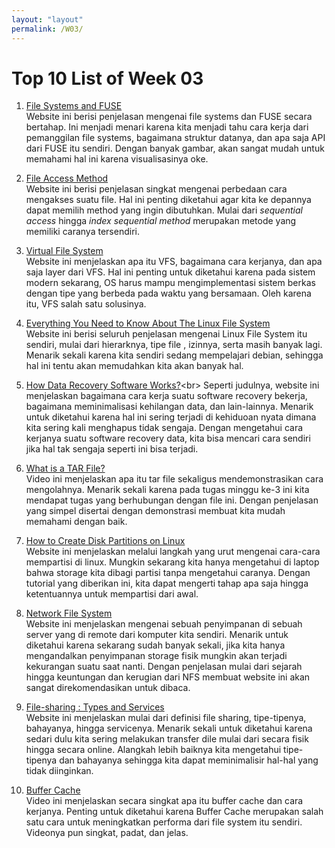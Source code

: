 ```yaml
---
layout: "layout"
permalink: /W03/
---
```


# Top 10 List of Week 03

1. [File Systems and FUSE](https://www.cs.cmu.edu/~fp/courses/15213-s07/lectures/15-filesys/index.html)<br>
Website ini berisi penjelasan mengenai file systems dan FUSE secara bertahap. Ini menjadi menari karena kita menjadi tahu cara kerja dari pemanggilan file systems, bagaimana struktur datanya, dan apa saja API dari FUSE itu sendiri. Dengan banyak gambar, akan sangat mudah untuk memahami hal ini karena visualisasinya oke.

2. [File Access Method](https://www.geeksforgeeks.org/file-access-methods-in-operating-system/)<br>
Website ini berisi penjelasan singkat mengenai perbedaan cara mengakses suatu file. Hal ini penting diketahui agar kita ke depannya dapat memilih method yang ingin dibutuhkan. Mulai dari *sequential access* hingga *index sequential method* merupakan metode yang memiliki caranya tersendiri.

3. [Virtual File System](http://openstorage.gunadarma.ac.id/linux/docs/v06/Kuliah/SistemOperasi/BUKU/SistemOperasi-4.X-2/ch16s05.html)<br>
Website ini menjelaskan apa itu VFS, bagaimana cara kerjanya, dan apa saja layer dari VFS. Hal ini penting untuk diketahui karena pada sistem modern sekarang, OS harus mampu mengimplementasi sistem berkas dengan tipe yang berbeda pada waktu yang bersamaan. Oleh karena itu, VFS salah satu solusinya.

4. [Everything You Need to Know About The Linux File System](https://www.ubuntupit.com/everything-you-need-to-know-about-the-linux-file-system/)<br>
Website ini berisi seluruh penjelasan mengenai Linux File System itu sendiri, mulai dari hierarknya, tipe file , izinnya, serta masih banyak lagi. Menarik sekali karena kita sendiri sedang mempelajari debian, sehingga hal ini tentu akan memudahkan kita akan banyak hal.

5. [How Data Recovery Software Works?](https://www.techradar.com/news/how-data-recovery-software-works#:~:text=In%20the%20case%20of%20accidental,of%20the%20device%20in%20question.)<br>
Seperti judulnya, website ini menjelaskan bagaimana cara kerja suatu software recovery bekerja, bagaimana meminimalisasi kehilangan data, dan lain-lainnya. Menarik untuk diketahui karena hal ini sering terjadi di kehiduoan nyata dimana kita sering kali menghapus tidak sengaja. Dengan mengetahui cara kerjanya suatu software recovery data, kita bisa mencari cara sendiri jika hal tak sengaja seperti ini bisa terjadi.

6. [What is a TAR File?](https://www.youtube.com/watch?v=Euub2EAt8jQ)<br>
Video ini menjelaskan apa itu tar file sekaligus mendemonstrasikan cara mengolahnya. Menarik sekali karena pada tugas minggu ke-3 ini kita mendapat tugas yang berhubungan dengan file ini. Dengan penjelasan yang simpel disertai dengan demonstrasi membuat kita mudah memahami dengan baik. 

7. [How to Create Disk Partitions on Linux](https://devconnected.com/how-to-create-disk-partitions-on-linux/)<br>
Website ini menjelaskan melalui langkah yang urut mengenai cara-cara mempartisi di linux. Mungkin sekarang kita hanya mengetahui di laptop bahwa storage kita dibagi partisi tanpa mengetahui caranya. Dengan tutorial yang diberikan ini, kita dapat mengerti tahap apa saja hingga ketentuannya untuk mempartisi dari awal.

8. [Network File System](https://searchenterprisedesktop.techtarget.com/definition/Network-File-System)<br>
Website ini menjelaskan mengenai sebuah penyimpanan di sebuah server yang di remote dari komputer kita sendiri. Menarik untuk diketahui karena sekarang sudah banyak sekali, jika kita hanya mengandalkan penyimpanan storage fisik mungkin akan terjadi kekurangan suatu saat nanti. Dengan penjelasan mulai dari sejarah hingga keuntungan dan kerugian dari NFS membuat website ini akan sangat direkomendasikan untuk dibaca.

9. [File-sharing : Types and Services](https://codecondo.com/file-sharing-types-and-services/)<br>
Website ini menjelaskan mulai dari definisi file sharing, tipe-tipenya, bahayanya, hingga servicenya. Menarik sekali untuk diketahui karena sedari dulu kita sering melakukan transfer dile mulai dari secara fisik hingga secara online. Alangkah lebih baiknya kita mengetahui tipe-tipenya dan bahayanya sehingga kita dapat meminimalisir hal-hal yang tidak diinginkan.

10. [Buffer Cache](https://www.youtube.com/watch?v=x2vegjeJICk)<br>
Video ini menjelaskan secara singkat apa itu buffer cache dan cara kerjanya. Penting untuk diketahui karena Buffer Cache merupakan salah satu cara untuk meningkatkan performa dari file system itu sendiri. Videonya pun singkat, padat, dan jelas.

